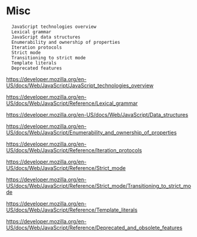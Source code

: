 # Misc

```code
  JavaScript technologies overview
  Lexical grammar
  JavaScript data structures
  Enumerability and ownership of properties
  Iteration protocols
  Strict mode
  Transitioning to strict mode
  Template literals
  Deprecated features
```

https://developer.mozilla.org/en-US/docs/Web/JavaScript/JavaScript_technologies_overview

https://developer.mozilla.org/en-US/docs/Web/JavaScript/Reference/Lexical_grammar

https://developer.mozilla.org/en-US/docs/Web/JavaScript/Data_structures

https://developer.mozilla.org/en-US/docs/Web/JavaScript/Enumerability_and_ownership_of_properties

https://developer.mozilla.org/en-US/docs/Web/JavaScript/Reference/Iteration_protocols

https://developer.mozilla.org/en-US/docs/Web/JavaScript/Reference/Strict_mode

https://developer.mozilla.org/en-US/docs/Web/JavaScript/Reference/Strict_mode/Transitioning_to_strict_mode

https://developer.mozilla.org/en-US/docs/Web/JavaScript/Reference/Template_literals

https://developer.mozilla.org/en-US/docs/Web/JavaScript/Reference/Deprecated_and_obsolete_features

